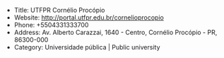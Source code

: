 -  Title: UTFPR Cornélio Procópio
-  Website: http://portal.utfpr.edu.br/cornelioprocopio
-  Phone: +5504331333700
-  Address: Av. Alberto Carazzai, 1640 - Centro, Cornélio Procópio - PR, 86300-000
-  Category: Universidade pública | Public university
